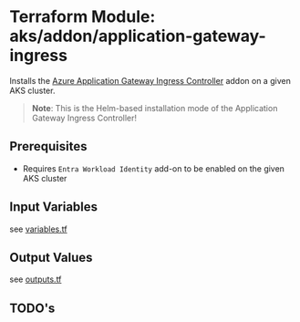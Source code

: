 # Terraform Module: aks/addon/application-gateway-ingress 

Installs the [Azure Application Gateway Ingress Controller](https://learn.microsoft.com/en-us/azure/application-gateway/ingress-controller-overview) addon on a given AKS cluster.

> __Note__: This is the Helm-based installation mode of the Application Gateway Ingress Controller!

## Prerequisites

* Requires `Entra Workload Identity` add-on to be enabled on the given AKS cluster

## Input Variables

see [variables.tf](variables.tf)

## Output Values

see [outputs.tf](outputs.tf)

## TODO's
